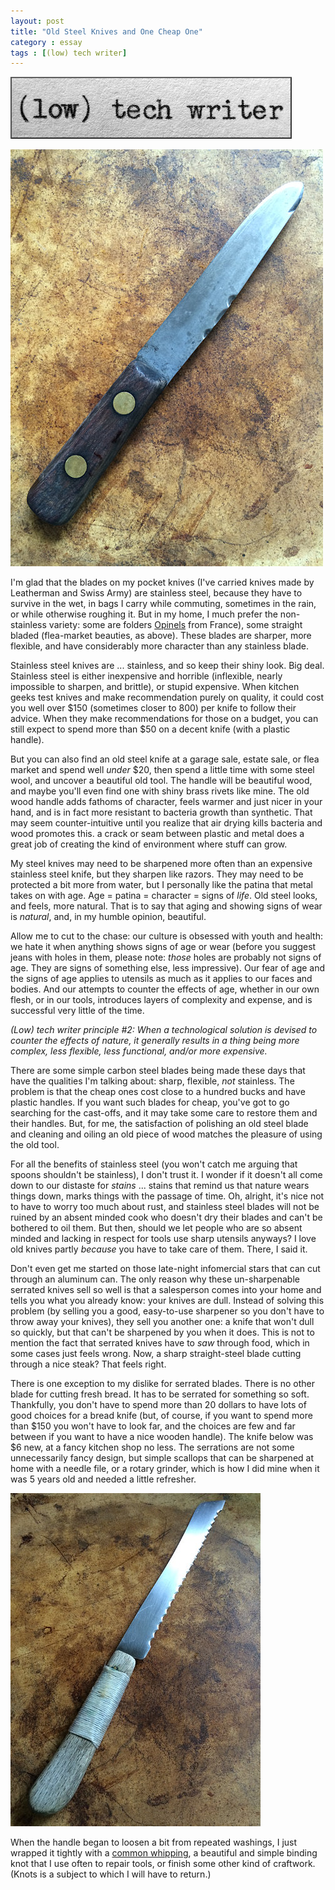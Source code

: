 ```yaml
---
layout: post
title: "Old Steel Knives and One Cheap One"
category : essay
tags : [(low) tech writer]
---
```

[![low tech writer](/assets/ltw/header14.jpg)](http://lowtechwriter.com)

![Knife](/assets/ltw/steelknife.jpg)

I'm glad that the blades on my pocket knives (I've carried knives made by Leatherman and Swiss Army) are stainless steel, because they have to survive in the wet, in bags I carry while commuting, sometimes in the rain, or while otherwise roughing it. But in my home, I much prefer the non-stainless variety: some are folders [Opinels](http://en.wikipedia.org/wiki/Opinel_knife) from France), some straight bladed (flea-market beauties, as above). These blades are sharper, more flexible, and have considerably more character than any stainless blade. 

Stainless steel knives are ... stainless, and so keep their shiny look. Big deal. Stainless steel is either inexpensive and horrible (inflexible, nearly impossible to sharpen, and brittle), or stupid expensive. When kitchen geeks test knives and make recommendation purely on quality, it could cost you well over $150 (sometimes closer to 800) per knife to follow their advice. When they make recommendations for those on a budget, you can still expect to spend more than $50 on a decent knife (with a plastic handle). 

But you can also find an old steel knife at a garage sale, estate sale, or flea market and spend well *under* $20, then spend a little time with some steel wool, and uncover a beautiful old tool. The handle will be beautiful wood, and maybe you'll even find one with shiny brass rivets like mine. The old wood handle adds fathoms of character, feels warmer and just nicer in your hand, and is in fact more resistant to bacteria growth than synthetic. That may seem counter-intuitive until you realize that air drying kills bacteria and wood promotes this. a crack or seam between plastic and metal does a great job of creating the kind of environment where stuff can grow. 

My steel knives may need to be sharpened more often than an expensive stainless steel knife, but they sharpen like razors. They may need to be protected a bit more from water, but I personally like the patina that metal takes on with age. Age = patina = character = signs of *life*. Old steel looks, and feels, more natural. That is to say that aging and showing signs of wear is *natural*, and, in my humble opinion, beautiful.

Allow me to cut to the chase: our culture is obsessed with youth and health: we hate it when anything shows signs of age or wear (before you suggest jeans with holes in them, please note: *those* holes are probably not signs of age. They are signs of something else, less impressive). Our fear of age and the signs of age applies to utensils as much as it applies to our faces and bodies. And our attempts to counter the effects of age, whether in our own flesh, or in our tools, introduces layers of complexity and expense, and is successful very little of the time. 

*(Low) tech writer principle #2: When a technological solution is devised to counter the effects of nature, it generally results in a thing being more complex, less flexible, less functional, and/or more expensive.*

There are some simple carbon steel blades being made these days that have the qualities I'm talking about: sharp, flexible, *not* stainless. The problem is that the cheap ones cost close to a hundred bucks and have plastic handles. If you want such blades for cheap, you've got to go searching for the cast-offs, and it may take some care to restore them and their handles. But, for me, the satisfaction of polishing an old steel blade and cleaning and oiling an old piece of wood matches the pleasure of using the old tool. 

For all the benefits of stainless steel (you won't catch me arguing that spoons shouldn't be stainless), I don't trust it. I wonder if it doesn't all come down to our distaste for *stains* ... stains that remind us that nature wears things down, marks things with the passage of time. Oh, alright, it's nice not to have to worry too much about rust, and stainless steel blades will not be ruined by an absent minded cook who doesn't dry their blades and can't be bothered to oil them. But then, should we let people who are so absent minded and lacking in respect for tools use sharp utensils anyways? I love old knives partly *because* you have to take care of them. There, I said it.

Don't even get me started on those late-night infomercial stars that can cut through an aluminum can. The only reason why these un-sharpenable serrated knives sell so well is that a salesperson comes into your home and tells you what you already know: your knives are dull. Instead of solving this problem (by selling you a good, easy-to-use sharpener so you don't have to throw away your knives), they sell you another one: a knife that won't dull so quickly, but that can't be sharpened by you when it does. This is not to mention the fact that serrated knives have to *saw* through food, which in some cases just feels wrong. Now, a sharp straight-steel blade cutting through a nice steak? That feels right. 

There is one exception to my dislike for serrated blades. There is no other blade for cutting fresh bread. It has to be serrated for something so soft. Thankfully, you don't have to spend more than 20 dollars to have lots of good choices for a bread knife (but, of course, if you want to spend more than $150 you won't have to look far, and the choices are few and far between if you want to have a nice wooden handle). The knife below was $6 new, at a fancy kitchen shop no less. The serrations are not some unnecessarily fancy design, but simple scallops that can be sharpened at home with a needle file, or a rotary grinder, which is how I did mine when it was 5 years old and needed a little refresher. 

![Good Serrations](/assets/ltw/breadknife.jpg)

When the handle began to loosen a bit from repeated washings, I just wrapped it tightly with a [common whipping](http://en.wikipedia.org/wiki/Whipped_rope), a beautiful and simple binding knot that I use often to repair tools, or finish some other kind of craftwork. (Knots is a subject to which I will have to return.)

